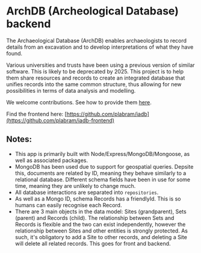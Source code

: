 # ArchDB (Archeological Database) backend

The Archaeological Database (ArchDB) enables archaeologists to record details from an excavation and to develop interpretations of what they have found.

Various universities and trusts have been using a previous version of similar software. This is likely to be deprecated by 2025. This project is to help them share resources and records to create an integrated database that unifies records into the same common structure, thus allowing for new possibilities in terms of data analysis and modelling.

We welcome contributions. See how to provide them [here](https://github.com/plabram/archdb-backend/blob/main/CONTRIBUTIONS.md).

Find the frontend here: [https://github.com/plabram/iadb](https://github.com/plabram/iadb-frontend)

## Notes:
* This app is primarily built with Node/Express/MongoDB/Mongoose, as well as associated packages.
* MongoDB has been used due to support for geospatial queries. Depsite this, documents are related by ID, meaning they behave similarly to a relational database. Different schema fields have been in use for some time, meaning they are unlikely to change much.
* All database interactions are separated into `repositories`.
* As well as a Mongo ID, schema Records has a friendlyId. This is so humans can easily recognise each Record.
* There are 3 main objects in the data model: Sites (grandparent), Sets (parent) and Records (child). The relationship between Sets and Records is flexible and the two can exist independently, however the relationship between Sites and other entities is strongly protected. As such, it's obligatory to add a Site to other records, and deleting a Site will delete all related records. This goes for front and backend.
